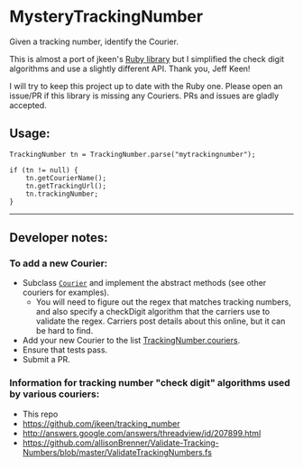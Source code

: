 MysteryTrackingNumber
===

Given a tracking number, identify the Courier.

This is almost a port of jkeen's [Ruby
library](https://github.com/jkeen/tracking_number) but I simplified the
check digit algorithms and use a slightly different API.  Thank you,
Jeff Keen!

I will try to keep this project up to date with the Ruby one.  Please
open an issue/PR if this library is missing any Couriers.  PRs and
issues are gladly accepted.


Usage:
---

    TrackingNumber tn = TrackingNumber.parse("mytrackingnumber");

    if (tn != null) {
        tn.getCourierName();
        tn.getTrackingUrl();
        tn.trackingNumber;
    }


---

Developer notes:
---


### To add a new Courier:


- Subclass
  [`Courier`](https://github.com/adgaudio/MysteryTrackingNumber/blob/master/src/main/java/com/adgaudio/mysterytrackingnumber/Courier.java)
  and implement the abstract methods (see other couriers for examples).
    - You will need to figure out the regex that matches tracking
      numbers, and also specify a checkDigit algorithm that the carriers
      use to validate the regex.  Carriers post details about this
      online, but it can be hard to find.
- Add your new Courier to the list
  [TrackingNumber.couriers](https://github.com/adgaudio/MysteryTrackingNumber/blob/master/src/main/java/com/adgaudio/mysterytrackingnumber/TrackingNumber.java).
- Ensure that tests pass.
- Submit a PR.



### Information for tracking number "check digit" algorithms used by various couriers:

- This repo
- https://github.com/jkeen/tracking_number
- http://answers.google.com/answers/threadview/id/207899.html
- https://github.com/allisonBrenner/Validate-Tracking-Numbers/blob/master/ValidateTrackingNumbers.fs
